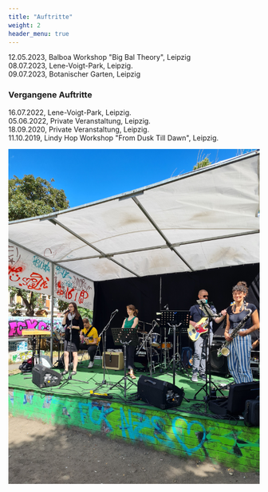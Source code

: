 ```yaml
---
title: "Auftritte"
weight: 2
header_menu: true
---
```


12.05.2023, Balboa Workshop "Big Bal Theory", Leipzig  
08.07.2023, Lene-Voigt-Park, Leipzig.  
09.07.2023, Botanischer Garten, Leipzig

### Vergangene Auftritte

16.07.2022, Lene-Voigt-Park, Leipzig.  
05.06.2022, Private Veranstaltung, Leipzig.   
18.09.2020, Private Veranstaltung, Leipzig.  
11.10.2019, Lindy Hop Workshop "From Dusk Till Dawn", Leipzig.

![Events](images/events.jpg)
